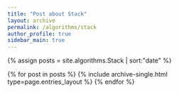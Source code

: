 ```yaml
---
title: "Post about Stack"
layout: archive
permalink: /algorithms/stack
author_profile: true
sidebar_main: true
---
```


{% assign posts = site.algorithms.Stack | sort:"date" %}

{% for post in posts %}
  {% include archive-single.html type=page.entries_layout %}
{% endfor %}
